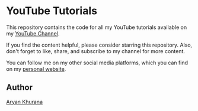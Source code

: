 # YouTube Tutorials

This repository contains the code for all my YouTube tutorials available on my [YouTube Channel](https://www.youtube.com/@AryanK1511).

If you find the content helpful, please consider starring this repository. Also, don't forget to like, share, and subscribe to my channel for more content.

You can follow me on my other social media platforms, which you can find on my [personal website](https://www.aryank.me).

## Author

[Aryan Khurana](https://www.github.com/AryanK1511)
